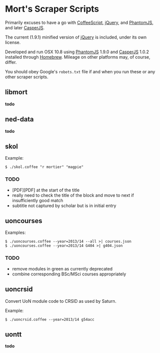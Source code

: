 Mort's Scraper Scripts
======================

Primarily  excuses to have a go with [CoffeeScript][coffee], [jQuery][], and [PhantomJS][], and later [CasperJS][].

The current (1.9.1) minified version of [jQuery][] is included, under its own license.

Developed and run OSX 10.8 using [PhantomJS][] 1.9.0 and [CasperJS][] 1.0.2 installed through [Homebrew](http://mxcl.github.com/homebrew/). Mileage on other platforms may, of course, differ.

You should obey Google's `robots.txt` file if and when you run these or any other scraper scripts.

[PhantomJS]: http://phantomjs.org/
[CasperJS]: http://casperjs.org/
[coffee]: http://coffeescript.org/
[jQuery]: http://jquery.com/


libmort
-------

__todo__


ned-data
--------

__todo__


skol
----

Example:

    $ ./skol.coffee "r mortier" "magpie"

### TODO

+ \[PDF]\[PDF] at the start of the title
+ really need to check the title of the block and move to next if insufficiently good match
+ subtitle not captured by scholar but is in initial entry


uoncourses
----------

Examples:

    $ ./uoncourses.coffee --year=2013/14 --all >| courses.json
    $ ./uoncourses.coffee --year=2013/14 G404 >| g404.json

### TODO

+ remove modules in green as currently deprecated
+ combine corresponding BSc/MSci courses appropriately


uoncrsid
--------

Convert UoN module code to CRSID as used by Saturn.

Example:

    $ ./uoncrsid.coffee --year=2013/14 g54acc


uontt
-----

__todo__
